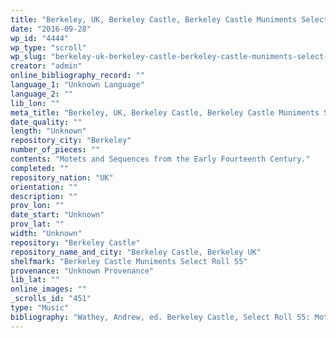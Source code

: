 ```yaml
---
title: "Berkeley, UK, Berkeley Castle, Berkeley Castle Muniments Select Roll 55"
date: "2016-09-28"
wp_id: "4444"
wp_type: "scroll"
wp_slug: "berkeley-uk-berkeley-castle-berkeley-castle-muniments-select-roll-55"
creator: "admin"
online_bibliography_record: ""
language_1: "Unknown Language"
language_2: ""
lib_lon: ""
meta_title: "Berkeley, UK, Berkeley Castle, Berkeley Castle Muniments Select Roll 55"
date_quality: ""
length: "Unknown"
repository_city: "Berkeley"
number_of_pieces: ""
contents: "Motets and Sequences from the Early Fourteenth Century."
completed: ""
repository_nation: "UK"
orientation: ""
description: ""
prov_lon: ""
date_start: "Unknown"
prov_lat: ""
width: "Unknown"
repository: "Berkeley Castle"
repository_name_and_city: "Berkeley Castle, Berkeley UK"
shelfmark: "Berkeley Castle Muniments Select Roll 55"
provenance: "Unknown Provenance"
lib_lat: ""
online_images: ""
_scrolls_id: "451"
type: "Music"
bibliography: "Wathey, Andrew, ed. Berkeley Castle, Select Roll 55: Motets and Sequences from the Early Fourteenth Century. Newton Abbot, Devon, England: Antico Edition, 1991."
---
```



